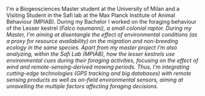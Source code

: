 I'm a Biogeosciences Master student at the University of Milan and a Visiting Student in the Safi lab at the Max Planck Institute of Animal Behaviour (MPIAB). During my Bachelor I worked on the foraging behaviour of the Lesser kestrel (<i>Falco naumanni<i>), a small colonial raptor. During my Master, I'm aiming at disentangle the effect of environmental conditions (as a proxy for resource availability) on the migration and non-breeding ecology in the same species. Apart from my master project I’m also analyzing, within the Safi Lab (MPIAB), how the lesser kestrels use environmental cues during their foraging activities, focusing on the effect of wind and remote-sensing-derived mowing periods. 
  Thus, I'm integrating cutting-edge technologies (GPS tracking and big databases) with remote sensing products as well as on-field environmental sensors, aiming at unravelling the multiple factors affecting foraging decisions. 
